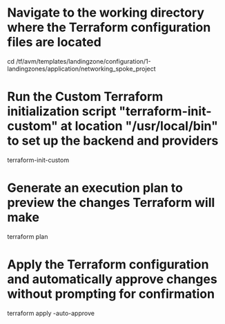 # Navigate to the working directory where the Terraform configuration files are located
cd /tf/avm/templates/landingzone/configuration/1-landingzones/application/networking_spoke_project

# Run the **Custom** Terraform initialization script "terraform-init-custom" at location "/usr/local/bin" to set up the backend and providers
terraform-init-custom 

# Generate an execution plan to preview the changes Terraform will make
terraform plan

# Apply the Terraform configuration and automatically approve changes without prompting for confirmation
terraform apply -auto-approve
